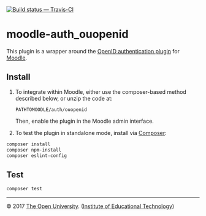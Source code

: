 
[![Build status — Travis-CI][travis-icon]][travis]


# moodle-auth_ouopenid

This plugin is a wrapper around the [OpenID authentication plugin][openid] for [Moodle][].


## Install

1. To integrate within Moodle, either use the composer-based method described below, or unzip the code at:
    ```
    PATHTOMOODLE/auth/ouopenid
    ```

    Then, enable the plugin in the Moodle admin interface.

2. To test the plugin in standalone mode, install via [Composer][]:

```sh
composer install
composer npm-install
composer eslint-config
```

## Test

```sh
composer test
```


---
© 2017 [The Open University][ou]. ([Institute of Educational Technology][iet])


[Moodle]: https://moodle.org/
[openid]: https://github.com/remotelearner/moodle-auth_openid
[ouopenid]: https://github.com/IET-OU/moodle-auth_ouopenid
[composer]: https://getcomposer.org/
[iet]: http://iet.open.ac.uk/
[ou]: http://www.open.ac.uk/
[travis]:  https://travis-ci.org/IET-OU/moodle-auth_ouopenid
[travis-icon]: https://api.travis-ci.org/IET-OU/moodle-auth_ouopenid.svg
    "Build status – Travis-CI (PHP + NPM/eslint)"

